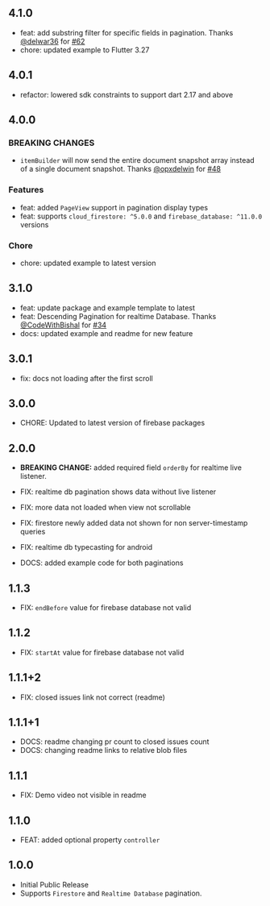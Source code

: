 ## 4.1.0

- feat: add substring filter for specific fields in pagination. Thanks [@delwar36](https://github.com/delwar36) for [#62](https://github.com/OutdatedGuy/firebase_pagination/pull/62)
- chore: updated example to Flutter 3.27

## 4.0.1

- refactor: lowered sdk constraints to support dart 2.17 and above

## 4.0.0

### BREAKING CHANGES

- `itemBuilder` will now send the entire document snapshot array instead of a single document snapshot. Thanks [@opxdelwin](https://github.com/opxdelwin) for [#48](https://github.com/OutdatedGuy/firebase_pagination/pull/48)

### Features

- feat: added `PageView` support in pagination display types
- feat: supports `cloud_firestore: ^5.0.0` and `firebase_database: ^11.0.0` versions

### Chore

- chore: updated example to latest version

## 3.1.0

- feat: update package and example template to latest
- feat: Descending Pagination for realtime Database. Thanks [@CodeWithBishal](https://github.com/CodeWithBishal) for [#34](https://github.com/OutdatedGuy/firebase_pagination/pull/34)
- docs: updated example and readme for new feature

## 3.0.1

- fix: docs not loading after the first scroll

## 3.0.0

- CHORE: Updated to latest version of firebase packages

## 2.0.0

- **BREAKING CHANGE:** added required field `orderBy` for realtime live listener.

- FIX: realtime db pagination shows data without live listener
- FIX: more data not loaded when view not scrollable
- FIX: firestore newly added data not shown for non server-timestamp queries
- FIX: realtime db typecasting for android
- DOCS: added example code for both paginations

## 1.1.3

- FIX: `endBefore` value for firebase database not valid

## 1.1.2

- FIX: `startAt` value for firebase database not valid

## 1.1.1+2

- FIX: closed issues link not correct (readme)

## 1.1.1+1

- DOCS: readme changing pr count to closed issues count
- DOCS: changing readme links to relative blob files

## 1.1.1

- FIX: Demo video not visible in readme

## 1.1.0

- FEAT: added optional property `controller`

## 1.0.0

- Initial Public Release
- Supports `Firestore` and `Realtime Database` pagination.
